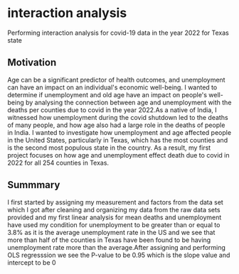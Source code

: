 # interaction analysis
 Performing interaction analysis for covid-19 data in the year 2022 for Texas state
 ## Motivation
Age can be a significant predictor of health outcomes, and unemployment can have an impact on an individual's economic well-being. I wanted to determine if unemployment and old age have an impact on people's well-being by analysing the connection between age and unemployment with the deaths per counties due to covid in the year 2022.As a native of India, I witnessed how unemployment during the covid shutdown led to the deaths of many people, and how age also had a large role in the deaths of people in India.
 I wanted to investigate how unemployment and age affected people in the United States, particularly in Texas, which has the most counties and is the second most populous state in the country.
 As a result, my first project focuses on how age and unemployment effect death due to covid in 2022 for all 254 counties in Texas.


## Summmary
I first started by assigning my measurement and factors from the data set which I got after cleaning and organizing my data from the raw data sets provided and my first linear analysis for mean deaths and unemployment have used my condition for unemployment to be greater than or equal to 3.8% as it is the average unemployment rate in the US and we see that more than half of the counties in Texas have been found to be having unemployment rate more than the average.After assigning and performing OLS regresssion we see the P-value to be 0.95 which is the slope value and intercept to be 0
